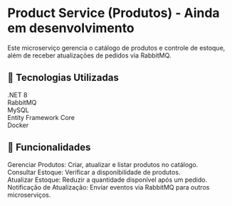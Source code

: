 # Product Service (Produtos) - Ainda em desenvolvimento
Este microserviço gerencia o catálogo de produtos e controle de estoque, além de receber atualizações de pedidos via RabbitMQ.
##
## 🚀 Tecnologias Utilizadas <br>
.NET 8 <br>
RabbitMQ <br>
MySQL <br>
Entity Framework Core <br>
Docker <br>
##
## 📌 Funcionalidades <br>
Gerenciar Produtos: Criar, atualizar e listar produtos no catálogo.<br>
Consultar Estoque: Verificar a disponibilidade de produtos.<br>
Atualizar Estoque: Reduzir a quantidade disponível após um pedido.<br>
Notificação de Atualização: Enviar eventos via RabbitMQ para outros microserviços.<br>
